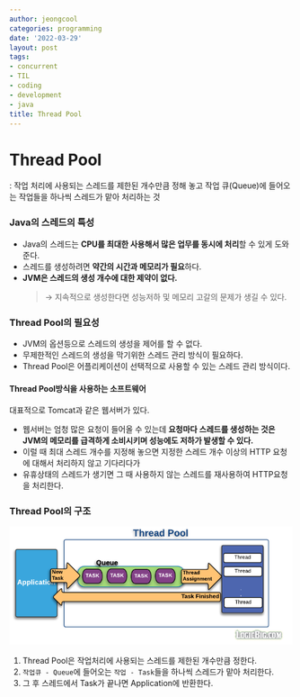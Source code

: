 ```yaml
---
author: jeongcool
categories: programming
date: '2022-03-29'
layout: post
tags:
- concurrent
- TIL
- coding
- development
- java
title: Thread Pool
---
```


# Thread Pool
: 작업 처리에 사용되는 스레드를 제한된 개수만큼 정해 놓고 작업 큐(Queue)에 들어오는 작업들을 하나씩 스레드가 맡아 처리하는 것

### Java의 스레드의 특성
- Java의 스레드는 **CPU를 최대한 사용해서 많은 업무를 동시에 처리**할 수 있게 도와준다.
- 스레드를 생성하려면 **약간의 시간과 메모리가 필요**하다.
- **JVM은 스레드의 생성 개수에 대한 제약이 없다.**
  > &rarr; 지속적으로 생성한다면 성능저하 및 메모리 고갈의 문제가 생길 수 있다.

### Thread Pool의 필요성
- JVM의 옵션등으로 스레드의 생성을 제어를 할 수 없다.
- 무제한적인 스레드의 생성을 막기위한 스레드 관리 방식이 필요하다.
- Thread Pool은 어플리케이션이 선택적으로 사용할 수 있는 스레드 관리 방식이다.

#### Thread Pool방식을 사용하는 소프트웨어
대표적으로 Tomcat과 같은 웹서버가 있다.  
- 웹서버는 엄청 많은 요청이 들어올 수 있는데 **요청마다 스레드를 생성하는 것은 JVM의 메모리를 급격하게 소비시키며 성능에도 저하가 발생할 수 있다.** 
- 이럴 때 최대 스레드 개수를 지정해 놓으면 지정한 스레드 개수 이상의 HTTP 요청에 대해서 처리하지 않고 기다리다가 
- 유휴상태의 스레드가 생기면 그 때 사용하지 않는 스레드를 재사용하여 HTTP요청을 처리한다.

### Thread Pool의 구조
<img src="/assets/images/posts/programming/thread-pool.png">

1. Thread Pool은 작업처리에 사용되는 스레드를 제한된 개수만큼 정한다.
2. `작업큐 - Queue`에 들어오는 `작업 - Task`들을 하나씩 스레드가 맡아 처리한다.
3. 그 후 스레드에서 Task가 끝나면 Application에 반환한다.